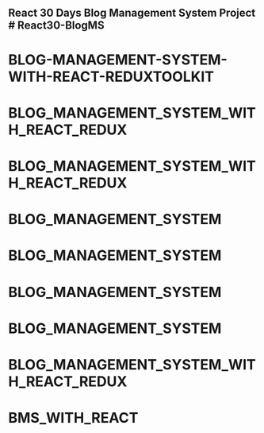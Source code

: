 ## React 30 Days Blog Management System Project # React30-BlogMS
# BLOG-MANAGEMENT-SYSTEM-WITH-REACT-REDUXTOOLKIT
# BLOG_MANAGEMENT_SYSTEM_WITH_REACT_REDUX
# BLOG_MANAGEMENT_SYSTEM_WITH_REACT_REDUX
# BLOG_MANAGEMENT_SYSTEM
# BLOG_MANAGEMENT_SYSTEM
# BLOG_MANAGEMENT_SYSTEM
# BLOG_MANAGEMENT_SYSTEM
# BLOG_MANAGEMENT_SYSTEM_WITH_REACT_REDUX
# BMS_WITH_REACT
